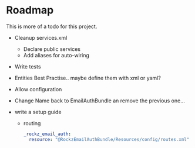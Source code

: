 # Roadmap

This is more of a todo for this project.

- Cleanup services.xml
    - Declare public services
    - Add aliases for auto-wiring
- Write tests
- Entities Best Practise.. maybe define them with xml or yaml?
- Allow configuration
- Change Name back to EmailAuthBundle an remove the previous one...


- write a setup guide
    - routing
        ```yaml
        _rockz_email_auth:
          resource: "@RockzEmailAuthBundle/Resources/config/routes.xml"
        ```